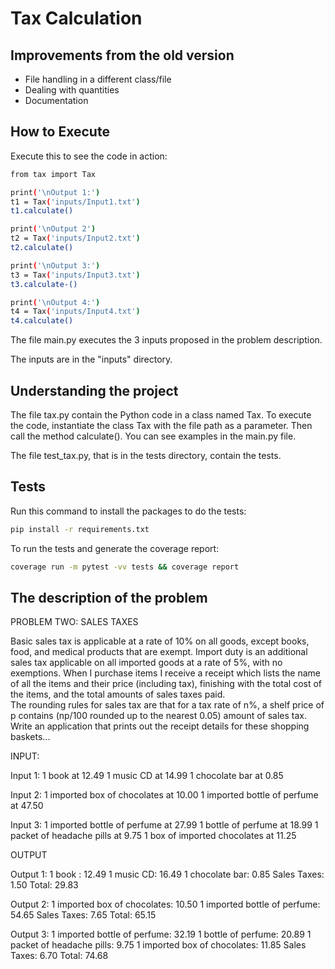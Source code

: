 # Tax Calculation

## Improvements from the old version
* File handling in a different class/file
* Dealing with quantities 
* Documentation

## How to Execute

Execute this to see the code in action:

```bash
from tax import Tax

print('\nOutput 1:')
t1 = Tax('inputs/Input1.txt')
t1.calculate()

print('\nOutput 2')
t2 = Tax('inputs/Input2.txt')
t2.calculate()

print('\nOutput 3:')
t3 = Tax('inputs/Input3.txt')
t3.calculate-()

print('\nOutput 4:')
t4 = Tax('inputs/Input4.txt')
t4.calculate()

```
The file main.py executes the 3 inputs proposed in the problem description.

The inputs are in the "inputs" directory.

## Understanding the project

The file tax.py contain the Python code in a class named Tax. To execute the code, instantiate the class Tax with the file path as a parameter. Then call the method calculate(). You can see examples in the main.py file.  

The file test_tax.py, that is in the tests directory, contain the tests.

## Tests

Run this command to install the packages to do the tests:

```bash
pip install -r requirements.txt
```
To run the tests and generate the coverage report:
```bash
coverage run -m pytest -vv tests && coverage report
```

## The description of the problem

PROBLEM TWO: SALES TAXES

Basic sales tax is applicable at a rate of 10% on all goods, except books, food, and medical products that are exempt. 
Import duty is an additional sales tax applicable on all imported goods at a rate of 5%, with no exemptions.
When I purchase items I receive a receipt which lists the name of all the items and their price (including tax), finishing with the total cost of the items, and the total amounts of sales taxes paid.  
The rounding rules for sales tax are that for a tax rate of n%, a shelf price of p contains (np/100 rounded up to the nearest 0.05) amount of sales tax.
Write an application that prints out the receipt details for these shopping baskets...

INPUT:

Input 1:
1 book at 12.49
1 music CD at 14.99
1 chocolate bar at 0.85

Input 2:
1 imported box of chocolates at 10.00
1 imported bottle of perfume at 47.50

Input 3:
1 imported bottle of perfume at 27.99
1 bottle of perfume at 18.99
1 packet of headache pills at 9.75
1 box of imported chocolates at 11.25

OUTPUT

Output 1:
1 book : 12.49
1 music CD: 16.49
1 chocolate bar: 0.85
Sales Taxes: 1.50
Total: 29.83

Output 2:
1 imported box of chocolates: 10.50
1 imported bottle of perfume: 54.65
Sales Taxes: 7.65
Total: 65.15

Output 3:
1 imported bottle of perfume: 32.19
1 bottle of perfume: 20.89
1 packet of headache pills: 9.75
1 imported box of chocolates: 11.85
Sales Taxes: 6.70
Total: 74.68


